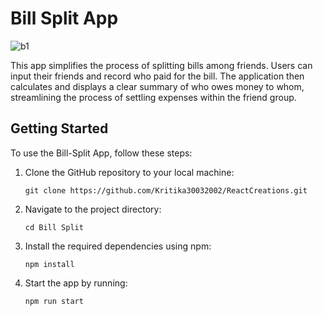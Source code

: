 # Bill Split App

![b1](https://github.com/ritik48/Bill-Split/assets/84488726/ec852f98-1b81-4b15-b1ca-b0b41fc9a9d0)


This app simplifies the process of splitting bills among friends. Users can input their friends and record who paid for the bill. The application then calculates and displays a clear summary of who owes money to whom, streamlining the process of settling expenses within the friend group.

## Getting Started

To use the Bill-Split App, follow these steps:

1. Clone the GitHub repository to your local machine:
    ```
   git clone https://github.com/Kritika30032002/ReactCreations.git
    ```
2. Navigate to the project directory:
    ```
    cd Bill Split
    ```
3. Install the required dependencies using npm:
    ```
    npm install
    ```
5. Start the app by running:
    ```
    npm run start
    ```



